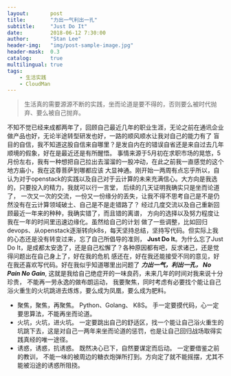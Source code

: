 ```yaml
---
layout:       post
title:        "力出一气利出一孔"
subtitle:     "Just Do It"
date:         2018-06-12 7:30:00
author:       "Stan Lee"
header-img:   "img/post-sample-image.jpg"
header-mask:  0.3
catalog:      true
multilingual: true
tags:
    - 生活实践
    - CloudMan
---
```


> 生活真的需要源源不断的实践，坐而论道是要不得的，否则要么被时代抛弃、要么被自己抛弃。 

  不知不觉已经来成都两年了，回顾自己最近几年的职业生涯，无论之前在通讯企业做产品也好，无论半途转型研发也好，一路的顺风顺水让我对自己的能力有了
盲目的自信，我不知道这股自信来自哪里？是发自内在的错误自省还是来自过去几年顺境的假象，好在是最近还是有所醒悟。
  事情来源于5月初在求职市场的晃悠，5月份左右，我有一种想把自己拉出去溜溜的一股冲动，在此之前我一直感觉的这个地方庙小，我在这尊菩萨到哪都应该
大显神通。刚开始一两周有点忘乎所以，自认为对于openstack的实践以及自己对于云计算的未来充满信心。大方向是我选的，只要投入的精力，我就可以行一言堂，
后续的几天证明我确实只是坐而论道了， 一次又一次的交流，一份又一份缘分的丢失，让我不得不思考自己是不是仍然没有在云计算领域破土、自己是不是走错路了？
  经过几度交流以及自己重新回顾最近一年来的种种，我确实错了，而且错的离谱， 方向的选择以及努力程度让我在一年的时间里迅速边缘化。虽然给自己的计划
做了一些调整，比如回归devops、从openstack逐渐转向k8s，每天坚持总结，坚持写代码。但实际上我的心态还是没有转变过来，忘了自己所倡导的准则，
**Just Do It**。为什么忘了Just Do It，是成都太安逸了，还是自己松懈了？各种原因都有吧，反求诸己，还是觉得问题出在自己身上了，好在我的危机
感还在，好在我还能接受不同的意见，好在我还喜欢写代码。好在我似乎知道哪里出问题了
  ***力出一气，利出一孔， No Pain No Gain***, 这就是我给自己绝症开的一味良药，未来几年的时间对我来说十分珍贵， 不能再一劳永逸的做布朗运动，
我要聚焦，同时考虑有必要找个能让自己浴火重生的火坑跳进去炼炼，要么成为凤凰，要么成为肥料。

 - 聚焦，聚焦，再聚焦。
   Python、Golang、 K8S。 手一定要摸代码，心一定要思算法，不能再坐而论道。
 - 火坑，火坑，进火坑。
   一定要跳出自己的舒适区，找一个能让自己浴火重生的坑跳下去，这是对自己一两年来坐而论道的惩罚，也是让自己回归战场取得实践真经的唯一途径。
 - 诱惑，诱惑，抗诱惑。
   既然决心已下，自然要谋定而后动。 一定要借鉴之前的教训， 不能一味的被周边的糖衣炮弹所打到。方向定了就不能摇摆，尤其不能被沿途的诱惑所阻挠。


